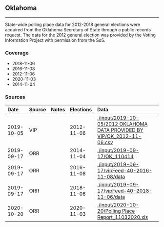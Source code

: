 ## Oklahoma

-------------

State-wide polling place data for 2012-2018 general elections were acquired from the Oklahoma Secretary of State through a public records request. The data for the 2012 general election was provided by the Voting Information Project with permission from the SoS.


### Coverage
- 2018-11-06
- 2016-11-08
- 2012-11-06
- 2020-11-03
- 2014-11-04


### Sources

| Date | Source | Notes | Elections | Data |
| :---|:----|:---|:---|:---|
| 2019-10-05 | VIP |  | 2012-11-06 | [./input/2019-10-05/2012 OKLAHOMA DATA PROVIDED BY VIP/OK_2012-11-06.csv](./input/2019-10-05/2012%20OKLAHOMA%20DATA%20PROVIDED%20BY%20VIP/OK_2012-11-06.csv) |
| 2019-09-17 | ORR |  | 2014-11-04 | [./input/2019-09-17/OK_110414](./input/2019-09-17/OK_110414) |
| 2019-09-17 | ORR |  | 2016-11-08 | [./input/2019-09-17/vipFeed-40-2016-11-08/data](./input/2019-09-17/vipFeed-40-2016-11-08/data) |
| 2019-09-17 | ORR |  | 2018-11-06 | [./input/2019-09-17/vipFeed-40-2018-11-06/data](./input/2019-09-17/vipFeed-40-2018-11-06/data) |
| 2020-10-20 | ORR |  | 2020-11-03 | [./input/2020-10-20/Polling Place Report_11032020.xls](./input/2020-10-20/Polling%20Place%20Report_11032020.xls) |
